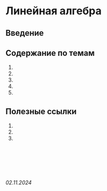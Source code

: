 # Линейная алгебра

## Введение

## Содержание по темам

1. []()
2. []()
3. []()
4. []()
5. []()


## Полезные ссылки

1. []()
2. []()
3. []()

<br><br>
<br><br>

###### 02.11.2024